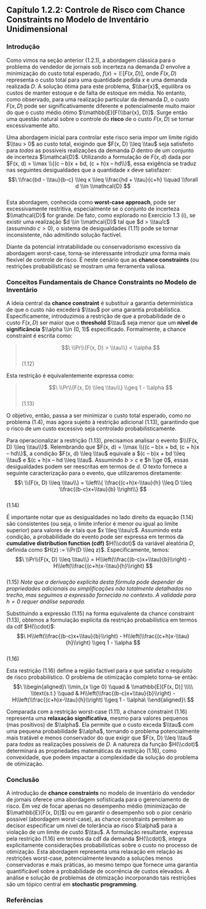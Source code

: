 ## Capítulo 1.2.2: Controle de Risco com Chance Constraints no Modelo de Inventário Unidimensional

### Introdução

Como vimos na seção anterior (1.2.1), a abordagem clássica para o problema do vendedor de jornais sob incerteza na demanda $D$ envolve a minimização do custo total esperado, $f(x) = \mathbb{E}[F(x, D)]$, onde $F(x, D)$ representa o custo total para uma quantidade pedida $x$ e uma demanda realizada $D$. A solução ótima para este problema, $\\bar{x}$, equilibra os custos de manter estoque e de falta de estoque em média. No entanto, como observado, para uma realização particular da demanda $D$, o custo $F(x, D)$ pode ser significativamente diferente e potencialmente muito maior do que o custo médio ótimo $\\mathbb{E}[F(\\bar{x}, D)]$. Surge então uma questão natural sobre o controle do **risco** de o custo $F(x, D)$ se tornar excessivamente alto.

Uma abordagem inicial para controlar este risco seria impor um limite rígido $\\tau > 0$ ao custo total, exigindo que $F(x, D) \\leq \\tau$ seja satisfeito para *todas* as possíveis realizações da demanda $D$ dentro de um conjunto de incerteza $\\mathcal{D}$. Utilizando a formulação de $F(x, d)$ dada por $F(x, d) = \\max \\{(c – b)x + bd, (c + h)x – hd\\}$, essa exigência se traduz nas seguintes desigualdades que a quantidade $x$ deve satisfazer:
$$\
\\frac{bd - \\tau}{b-c} \\leq x \\leq \\frac{hd + \\tau}{c+h} \\quad \\forall d \\in \\mathcal{D}
$$\
Esta abordagem, conhecida como **worst-case approach**, pode ser excessivamente restritiva, especialmente se o conjunto de incerteza $\\mathcal{D}$ for grande. De fato, como explorado no Exercício 1.3 (i), se existir uma realização $d \\in \\mathcal{D}$ tal que $d > \\tau/c$ (assumindo $c>0$), o sistema de desigualdades (1.11) pode se tornar inconsistente, não admitindo solução factível.

Diante da potencial intratabilidade ou conservadorismo excessivo da abordagem worst-case, torna-se interessante introduzir uma forma mais flexível de controle de risco. É neste cenário que as **chance constraints** (ou restrições probabilísticas) se mostram uma ferramenta valiosa.

### Conceitos Fundamentais de Chance Constraints no Modelo de Inventário

A ideia central da **chance constraint** é substituir a garantia determinística de que o custo não excederá $\\tau$ por uma garantia probabilística. Especificamente, introduzimos a restrição de que a probabilidade de o custo $F(x, D)$ ser maior que o **threshold** $\\tau$ seja menor que um **nível de significância** $\\alpha \\in (0, 1)$ especificado. Formalmente, a chance constraint é escrita como:

> $$\
> \\Pr\\{F(x, D) > \\tau\\} < \\alpha
> $$\
> (1.12)

Esta restrição é equivalentemente expressa como:

> $$\
> \\Pr\\{F(x, D) \\leq \\tau\\} \\geq 1 - \\alpha
> $$\
> (1.13)

O objetivo, então, passa a ser minimizar o custo total esperado, como no problema (1.4), mas agora sujeito à restrição adicional (1.13), garantindo que o risco de um custo excessivo seja controlado probabilisticamente.

Para operacionalizar a restrição (1.13), precisamos analisar o evento $\\{F(x, D) \\leq \\tau\\}$. Relembrando que $F(x, d) = \\max \\{(c – b)x + bd, (c + h)x – hd\\}$, a condição $F(x, d) \\leq \\tau$ equivale a $(c – b)x + bd \\leq \\tau$ e $(c + h)x – hd \\leq \\tau$. Assumindo $b>c$ e $h \\ge 0$, essas desigualdades podem ser reescritas em termos de $d$. O texto fornece a seguinte caracterização para o evento, que utilizaremos diretamente:
$$\
\\{F(x, D) \\leq \\tau\\} = \\left\\{ \\frac{(c+h)x-\\tau}{h} \\leq D \\leq \\frac{(b-c)x+\\tau}{b} \\right\\}
$$\
(1.14)

É importante notar que as desigualdades no lado direito da equação (1.14) são consistentes (ou seja, o limite inferior é menor ou igual ao limite superior) para valores de $x$ tais que $x \\leq \\tau/c$. Assumindo esta condição, a probabilidade do evento pode ser expressa em termos da **cumulative distribution function (cdf)** $H(\\cdot)$ da variável aleatória $D$, definida como $H(z) := \\Pr(D \\leq z)$. Especificamente, temos:
$$\
\\Pr\\{F(x, D) \\leq \\tau\\} = H\\left(\\frac{(b-c)x+\\tau}{b}\\right) - H\\left(\\frac{(c+h)x-\\tau}{h}\\right)
$$\
(1.15)
*Note que a derivação explícita desta fórmula pode depender de propriedades adicionais ou simplificações não totalmente detalhadas no trecho, mas seguimos a expressão fornecida no contexto. A validade para $h=0$ requer análise separada.*

Substituindo a expressão (1.15) na forma equivalente da chance constraint (1.13), obtemos a formulação explícita da restrição probabilística em termos da cdf $H(\\cdot)$:
$$\
H\\left(\\frac{(b-c)x+\\tau}{b}\\right) - H\\left(\\frac{(c+h)x-\\tau}{h}\\right) \\geq 1 - \\alpha
$$\
(1.16)

Esta restrição (1.16) define a região factível para $x$ que satisfaz o requisito de risco probabilístico. O problema de otimização completo torna-se então:
$$\
\\begin{aligned}\
\\min_{x \\ge 0} \\quad & \\mathbb{E}[F(x, D)] \\\\\
\\text{s.t.} \\quad & H\\left(\\frac{(b-c)x+\\tau}{b}\\right) - H\\left(\\frac{(c+h)x-\\tau}{h}\\right) \\geq 1 - \\alpha\
\\end{aligned}\
$$

Comparada com a restrição worst-case (1.11), a chance constraint (1.16) representa uma **relaxação significativa**, mesmo para valores pequenos (mas positivos) de $\\alpha$. Ela permite que o custo exceda $\\tau$ com uma pequena probabilidade $\\alpha$, tornando o problema potencialmente mais tratável e menos conservador do que exigir que $F(x, D) \\leq \\tau$ para *todas* as realizações possíveis de $D$. A natureza da função $H(\\cdot)$ determinará as propriedades matemáticas da restrição (1.16), como convexidade, que podem impactar a complexidade da solução do problema de otimização.

### Conclusão

A introdução de **chance constraints** no modelo de inventário do vendedor de jornais oferece uma abordagem sofisticada para o gerenciamento de risco. Em vez de focar apenas no desempenho médio (minimização de $\\mathbb{E}[F(x, D)]$) ou em garantir o desempenho sob o pior cenário possível (abordagem worst-case), as chance constraints permitem ao decisor especificar um nível de tolerância ao risco $\\alpha$ para a violação de um limite de custo $\\tau$. A formulação resultante, expressa pela restrição (1.16) em termos da cdf da demanda $H(\\cdot)$, integra explicitamente considerações probabilísticas sobre o custo no processo de otimização. Esta abordagem representa uma relaxação em relação às restrições worst-case, potencialmente levando a soluções menos conservadoras e mais práticas, ao mesmo tempo que fornece uma garantia quantificável sobre a probabilidade de ocorrência de custos elevados. A análise e solução de problemas de otimização incorporando tais restrições são um tópico central em **stochastic programming**.

### Referências

[^1]: OCR Page 5: "In such situations it makes sense to introduce the constraint that the probability of F(x, D) being larger than τ is less than a specified value (significance level) α ∈ (0, 1)."
[^2]: OCR Page 5: "This leads to a chance (also called probabilistic) constraint which can be written in the form Pr{F(x, D) > τ} < α (1.12)"
[^3]: OCR Page 5: "or equivalently, Pr{F(x, D) ≤ τ} ≥ 1 − α. (1.13)"
[^4]: OCR Page 6: "By adding the chance constraint (1.13) to the optimization problem (1.4), we want to minimize the total cost on average while making sure that the risk of the cost to be excessive (i.e., the probability that the cost is larger than τ) is small (i.e., less than α)."
[^5]: OCR Page 6: "We have that Pr{F(x, D) ≤ τ} = Pr { (c+h)x-τ / h ≤ D ≤ (b−c)x+τ / b } . (1.14)"
[^6]: OCR Page 6: "For x ≤ τ/c, the inequalities on the right-hand side of (1.14) are consistent, and hence for such x,"
[^7]: OCR Page 6: "Pr{F(x, D) ≤ τ} = H((b−c)x+τ / b) - H((c+h)x-τ / h). (1.15)"
[^8]: OCR Page 6: "The chance constraint (1.13) becomes H((b−c)x+τ / b) - H((c+h)x-τ / h) ≥ 1 - α. (1.16)"
[^9]: OCR Page 6: "Even for small (but positive) values of α, it can be a significant relaxation of the corresponding worst-case constraints (1.11)."
[^context_1_1]: OCR Page 1: "The cost of ordering is c > 0 per unit."
[^context_2_1]: OCR Page 2: "Then it makes sense to talk about the expected value, denoted E[F(x, D)], of the total cost viewed as a function of the order quantity x. Consequently, we can write the corresponding optimization problem Min { f (x) := E[ F(x, D)]}. x≥0 (1.4)"
[^context_2_2]: OCR Page 2: "The total cost is then equal to¹ F(x, d) = cx + b[d − x]+ + h[x - d]+. (1.1)"
[^context_2_3]: OCR Page 2: "The objective function F(x, d) can be rewritten as F(x, d) = max {(c – b)x + bd, (c + h)x – hd}, (1.3)"
[^context_2_4]: OCR Page 2: "We assume that b > c, i.e., the backorder penalty cost is larger than the ordering cost."
[^context_2_5]: OCR Page 2: "h(x - d) ≥ 0 is incurred."
[^context_2_6]: OCR Page 2: "Consider the cumulative distribution function (cdf) H(x) := Pr(D ≤ x) of the random variable D."
[^context_3_1]: OCR Page 3: "We conclude that the optimal solutions of problem (1.4) are defined by the equation (b+h)H(x) + c − b = 0, and hence an optimal solution of problem (1.4) is equal to the quantile x = H⁻¹(κ) with κ = (b−c)/(b+h). (1.6)"
[^context_5_1]: OCR Page 5: "We have already observed that for a particular realization of the demand D, the cost F(x, D) can be quite different from the optimal-on-average cost E[F(x, D)]. Therefore, a natural question is whether we can control the risk of the cost F(x, D) to be not \'too high\'."
[^context_5_2]: OCR Page 5: "For example, for a chosen value (threshold) τ > 0, we may add to problem (1.4) the constraint F(x, D) ≤ τ to be satisfied for all possible realizations of the demand D."
[^context_5_3]: OCR Page 5: "That is, the ordering quantity x should satisfy the following inequalities: (bd - τ)/(b-c) ≤ x ≤ (hd + τ)/(c+h) Vd ∈ D. (1.11)"
[^context_5_4]: OCR Page 5: "This could be quite restrictive if the uncertainty set D is large. In particular, if there is at least one realization d ∈ D greater than τ/c, then the system (1.11) is inconsistent, i.e., the corresponding problem has no feasible solution."
[^context_5_5]: OCR Page 5: Context references [^1] and [^2].
[^context_5_6]: OCR Page 5: Context reference [^3].
[^context_6_1]: OCR Page 6: Context reference [^4].
[^context_6_2]: OCR Page 6: Context reference [^5].
[^context_6_3]: OCR Page 6: Context reference [^6].
[^context_6_4]: OCR Page 6: Context reference [^7].
[^context_6_5]: OCR Page 6: Context reference [^8].
[^context_6_6]: OCR Page 6: Context reference [^9].
[^context_25_1]: OCR Page 25: "1.3. Consider the chance constrained problem discussed in section 1.2.2. (i) Show that system (1.11) has no feasible solution if there is a realization of d greater than τ/c."

<!-- END -->
